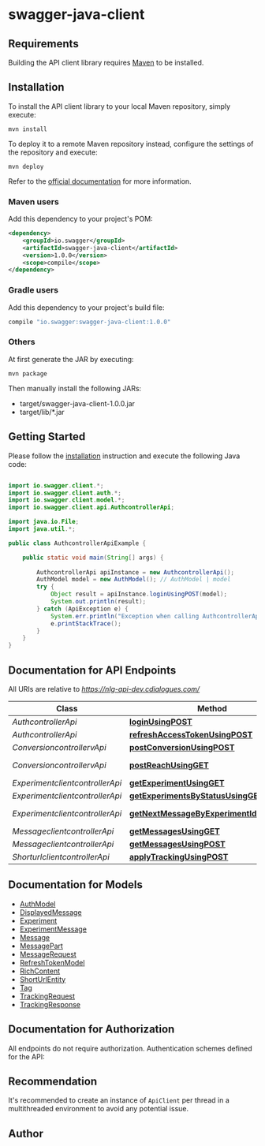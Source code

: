 # swagger-java-client

## Requirements

Building the API client library requires [Maven](https://maven.apache.org/) to be installed.

## Installation

To install the API client library to your local Maven repository, simply execute:

```shell
mvn install
```

To deploy it to a remote Maven repository instead, configure the settings of the repository and execute:

```shell
mvn deploy
```

Refer to the [official documentation](https://maven.apache.org/plugins/maven-deploy-plugin/usage.html) for more information.

### Maven users

Add this dependency to your project's POM:

```xml
<dependency>
    <groupId>io.swagger</groupId>
    <artifactId>swagger-java-client</artifactId>
    <version>1.0.0</version>
    <scope>compile</scope>
</dependency>
```

### Gradle users

Add this dependency to your project's build file:

```groovy
compile "io.swagger:swagger-java-client:1.0.0"
```

### Others

At first generate the JAR by executing:

    mvn package

Then manually install the following JARs:

* target/swagger-java-client-1.0.0.jar
* target/lib/*.jar

## Getting Started

Please follow the [installation](#installation) instruction and execute the following Java code:

```java

import io.swagger.client.*;
import io.swagger.client.auth.*;
import io.swagger.client.model.*;
import io.swagger.client.api.AuthcontrollerApi;

import java.io.File;
import java.util.*;

public class AuthcontrollerApiExample {

    public static void main(String[] args) {
        
        AuthcontrollerApi apiInstance = new AuthcontrollerApi();
        AuthModel model = new AuthModel(); // AuthModel | model
        try {
            Object result = apiInstance.loginUsingPOST(model);
            System.out.println(result);
        } catch (ApiException e) {
            System.err.println("Exception when calling AuthcontrollerApi#loginUsingPOST");
            e.printStackTrace();
        }
    }
}

```

## Documentation for API Endpoints

All URIs are relative to *https://nlg-api-dev.cdialogues.com/*

Class | Method | HTTP request | Description
------------ | ------------- | ------------- | -------------
*AuthcontrollerApi* | [**loginUsingPOST**](docs/AuthcontrollerApi.md#loginUsingPOST) | **POST** /api/auth/login | login
*AuthcontrollerApi* | [**refreshAccessTokenUsingPOST**](docs/AuthcontrollerApi.md#refreshAccessTokenUsingPOST) | **POST** /api/auth/refresh-token | refreshAccessToken
*ConversioncontrollervApi* | [**postConversionUsingPOST**](docs/ConversioncontrollervApi.md#postConversionUsingPOST) | **POST** /api/v2.0/conversion/experiment/{experimentId} | postConversion
*ConversioncontrollervApi* | [**postReachUsingGET**](docs/ConversioncontrollervApi.md#postReachUsingGET) | **GET** /api/v2.0/conversion/experiment_reach/{experimentId} | postReach
*ExperimentclientcontrollerApi* | [**getExperimentUsingGET**](docs/ExperimentclientcontrollerApi.md#getExperimentUsingGET) | **GET** /api/v1.0/experiments/{experimentId} | getExperiment
*ExperimentclientcontrollerApi* | [**getExperimentsByStatusUsingGET**](docs/ExperimentclientcontrollerApi.md#getExperimentsByStatusUsingGET) | **GET** /api/v1.0/experiments/status | getExperimentsByStatus
*ExperimentclientcontrollerApi* | [**getNextMessageByExperimentIdUsingGET**](docs/ExperimentclientcontrollerApi.md#getNextMessageByExperimentIdUsingGET) | **GET** /api/v1.0/experiments/next-message/{experimentId} | getNextMessageByExperimentId
*MessageclientcontrollerApi* | [**getMessagesUsingGET**](docs/MessageclientcontrollerApi.md#getMessagesUsingGET) | **GET** /api/v1.0/messages | getMessages
*MessageclientcontrollerApi* | [**getMessagesUsingPOST**](docs/MessageclientcontrollerApi.md#getMessagesUsingPOST) | **POST** /api/v1.0/messages/filter | getMessages
*ShorturlclientcontrollerApi* | [**applyTrackingUsingPOST**](docs/ShorturlclientcontrollerApi.md#applyTrackingUsingPOST) | **POST** /short_url/apply_tracking | applyTracking


## Documentation for Models

 - [AuthModel](docs/AuthModel.md)
 - [DisplayedMessage](docs/DisplayedMessage.md)
 - [Experiment](docs/Experiment.md)
 - [ExperimentMessage](docs/ExperimentMessage.md)
 - [Message](docs/Message.md)
 - [MessagePart](docs/MessagePart.md)
 - [MessageRequest](docs/MessageRequest.md)
 - [RefreshTokenModel](docs/RefreshTokenModel.md)
 - [RichContent](docs/RichContent.md)
 - [ShortUrlEntity](docs/ShortUrlEntity.md)
 - [Tag](docs/Tag.md)
 - [TrackingRequest](docs/TrackingRequest.md)
 - [TrackingResponse](docs/TrackingResponse.md)


## Documentation for Authorization

All endpoints do not require authorization.
Authentication schemes defined for the API:

## Recommendation

It's recommended to create an instance of `ApiClient` per thread in a multithreaded environment to avoid any potential issue.

## Author



